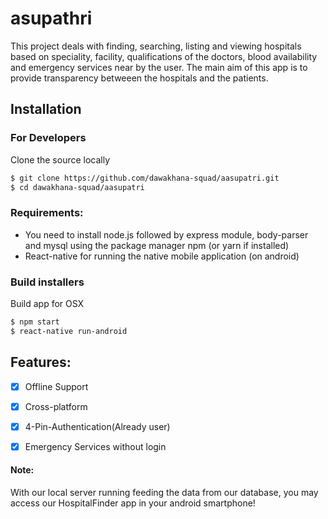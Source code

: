 # asupathri

This project deals with finding, searching, listing and viewing hospitals based on speciality, facility, qualifications of the doctors, blood availability and emergency services near by the user.
The main aim of this app is to provide transparency betweeen the hospitals and the patients.

## Installation


### For Developers
Clone the source locally

```sh
$ git clone https://github.com/dawakhana-squad/aasupatri.git
$ cd dawakhana-squad/aasupatri
```
### Requirements:
- You need to install node.js followed by express module, body-parser and mysql using the package manager npm (or yarn if installed)
- React-native for running the native mobile application (on android)

### Build installers

Build app for OSX
```sh
$ npm start
$ react-native run-android
```

## Features:

- [x] Offline Support
- [x] Cross-platform
- [x] 4-Pin-Authentication(Already user)
- [x] Emergency Services without login



#### Note:
With our local server running feeding the data from our database, you may access our HospitalFinder app in your android smartphone! 


